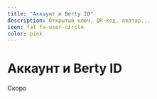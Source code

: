 ```yaml
---
title: "Аккаунт и Berty ID"
description: Открытый ключ, QR-код, аватар...
icon: fal fa-user-circle
color: pink
---
```


# Аккаунт и Berty ID

<span class="tag yellow">Скоро</span>
